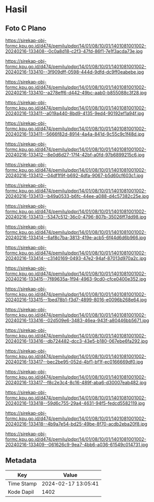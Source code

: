 # Hasil

## Foto C Plano

https://sirekap-obj-formc.kpu.go.id/d474/pemilu/pdpr/14/01/08/10/01/1401081001002-20240216-133408--0c0a8d18-c2f3-47fd-86f1-7e1f3acda73e.jpg

https://sirekap-obj-formc.kpu.go.id/d474/pemilu/pdpr/14/01/08/10/01/1401081001002-20240216-133410--3f909dff-0598-444d-9dfd-dc9ff0eabebe.jpg

https://sirekap-obj-formc.kpu.go.id/d474/pemilu/pdpr/14/01/08/10/01/1401081001002-20240216-133410--a278eff6-d442-49bc-aab0-b855088c3f28.jpg

https://sirekap-obj-formc.kpu.go.id/d474/pemilu/pdpr/14/01/08/10/01/1401081001002-20240216-133411--a019a440-8bd9-4135-9ed4-90192ef1a94f.jpg

https://sirekap-obj-formc.kpu.go.id/d474/pemilu/pdpr/14/01/08/10/01/1401081001002-20240216-133411--5666f82d-8914-4a4a-841d-9c55c9c1f48d.jpg

https://sirekap-obj-formc.kpu.go.id/d474/pemilu/pdpr/14/01/08/10/01/1401081001002-20240216-133412--8e0d6d27-17f4-42bf-a0fd-97b6899215c6.jpg

https://sirekap-obj-formc.kpu.go.id/d474/pemilu/pdpr/14/01/08/10/01/1401081001002-20240216-133412--04df1f9f-b692-4dfa-9067-b5d60cf603c1.jpg

https://sirekap-obj-formc.kpu.go.id/d474/pemilu/pdpr/14/01/08/10/01/1401081001002-20240216-133413--b49a0533-b6fc-44ee-a088-d4c57382c25e.jpg

https://sirekap-obj-formc.kpu.go.id/d474/pemilu/pdpr/14/01/08/10/01/1401081001002-20240216-133413--5347c512-36c0-4796-807b-35026ff7dd98.jpg

https://sirekap-obj-formc.kpu.go.id/d474/pemilu/pdpr/14/01/08/10/01/1401081001002-20240216-133414--6af8c7ba-3813-419e-acb5-6f44d6d6b966.jpg

https://sirekap-obj-formc.kpu.go.id/d474/pemilu/pdpr/14/01/08/10/01/1401081001002-20240216-133414--c3140169-0493-47e2-94af-87013d970a2c.jpg

https://sirekap-obj-formc.kpu.go.id/d474/pemilu/pdpr/14/01/08/10/01/1401081001002-20240216-133415--7f89635a-1f94-4963-9cd0-cfce0400e352.jpg

https://sirekap-obj-formc.kpu.go.id/d474/pemilu/pdpr/14/01/08/10/01/1401081001002-20240216-133415--1bed78b1-f3d7-4899-8016-e0096b268e64.jpg

https://sirekap-obj-formc.kpu.go.id/d474/pemilu/pdpr/14/01/08/10/01/1401081001002-20240216-133416--02d509e6-3483-46ea-943f-a80446bb5671.jpg

https://sirekap-obj-formc.kpu.go.id/d474/pemilu/pdpr/14/01/08/10/01/1401081001002-20240216-133416--db724482-dcc3-43e5-b180-067ebe6fa292.jpg

https://sirekap-obj-formc.kpu.go.id/d474/pemilu/pdpr/14/01/08/10/01/1401081001002-20240216-133417--bec2be95-052d-4bf1-bf1f-ec0166669df0.jpg

https://sirekap-obj-formc.kpu.go.id/d474/pemilu/pdpr/14/01/08/10/01/1401081001002-20240216-133417--f8c2e3c4-8c16-489f-aba6-d30007eab482.jpg

https://sirekap-obj-formc.kpu.go.id/d474/pemilu/pdpr/14/01/08/10/01/1401081001002-20240216-133418--59d6c755-29a4-4631-94f5-fedcd5582119.jpg

https://sirekap-obj-formc.kpu.go.id/d474/pemilu/pdpr/14/01/08/10/01/1401081001002-20240216-133418--4b9a7e54-bd25-49be-8f70-acdb2eba20f8.jpg

https://sirekap-obj-formc.kpu.go.id/d474/pemilu/pdpr/14/01/08/10/01/1401081001002-20240216-133409--061626c9-9ea7-4bb6-a036-61549c014731.jpg


## Metadata

| Key        | Value               |
| ---------- | ------------------- |
| Time Stamp | 2024-02-17 13:05:41 |
| Kode Dapil | 1402                |



